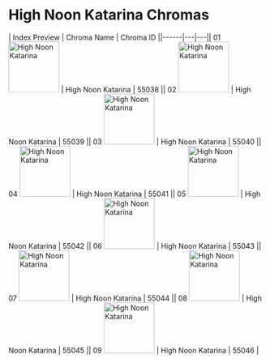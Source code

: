 # High Noon Katarina Chromas

| Index  Preview | Chroma Name | Chroma ID ||------|---|---|| 01  <img src='https://raw.communitydragon.org/latest/plugins/rcp-be-lol-game-data/global/default/v1/champion-chroma-images/55/55038.png' alt='High Noon Katarina' width='100'> | High Noon Katarina | 55038 || 02  <img src='https://raw.communitydragon.org/latest/plugins/rcp-be-lol-game-data/global/default/v1/champion-chroma-images/55/55039.png' alt='High Noon Katarina' width='100'> | High Noon Katarina | 55039 || 03  <img src='https://raw.communitydragon.org/latest/plugins/rcp-be-lol-game-data/global/default/v1/champion-chroma-images/55/55040.png' alt='High Noon Katarina' width='100'> | High Noon Katarina | 55040 || 04  <img src='https://raw.communitydragon.org/latest/plugins/rcp-be-lol-game-data/global/default/v1/champion-chroma-images/55/55041.png' alt='High Noon Katarina' width='100'> | High Noon Katarina | 55041 || 05  <img src='https://raw.communitydragon.org/latest/plugins/rcp-be-lol-game-data/global/default/v1/champion-chroma-images/55/55042.png' alt='High Noon Katarina' width='100'> | High Noon Katarina | 55042 || 06  <img src='https://raw.communitydragon.org/latest/plugins/rcp-be-lol-game-data/global/default/v1/champion-chroma-images/55/55043.png' alt='High Noon Katarina' width='100'> | High Noon Katarina | 55043 || 07  <img src='https://raw.communitydragon.org/latest/plugins/rcp-be-lol-game-data/global/default/v1/champion-chroma-images/55/55044.png' alt='High Noon Katarina' width='100'> | High Noon Katarina | 55044 || 08  <img src='https://raw.communitydragon.org/latest/plugins/rcp-be-lol-game-data/global/default/v1/champion-chroma-images/55/55045.png' alt='High Noon Katarina' width='100'> | High Noon Katarina | 55045 || 09  <img src='https://raw.communitydragon.org/latest/plugins/rcp-be-lol-game-data/global/default/v1/champion-chroma-images/55/55046.png' alt='High Noon Katarina' width='100'> | High Noon Katarina | 55046 |